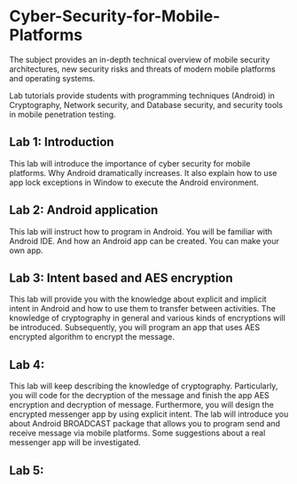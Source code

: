 # Cyber-Security-for-Mobile-Platforms
The subject provides an in-depth technical overview of mobile security architectures, new security risks and threats of modern mobile platforms and operating systems. 

Lab tutorials provide students with programming techniques (Android) in Cryptography, Network security, and Database security, and security tools in mobile penetration testing.

## Lab 1: Introduction
This lab will introduce the importance of cyber security for mobile platforms. Why Android dramatically increases. It also explain how to use app lock exceptions in Window to execute the Android environment. 
## Lab 2: Android application
This lab will instruct how to program in Android. You will be familiar with Android IDE. And how an Android app can be created. You can make your own app.
## Lab 3: Intent based and AES encryption
This lab will provide you with the knowledge about explicit and implicit intent in Android and how to use them to transfer between activities. The knowledge of cryptography in general and various kinds of encryptions will be introduced. Subsequently, you will program an app that uses AES encrypted algorithm to encrypt the message.
## Lab 4:
This lab will keep describing the knowledge of cryptography. Particularly, you will code for the decryption of the message and finish the app AES encryption and decryption of message. Furthermore, you will design the encrypted messenger app by using explicit intent. The lab will introduce you about Android BROADCAST package that allows you to program send and receive message via mobile platforms. Some suggestions about a real messenger app will be investigated.
## Lab 5:
